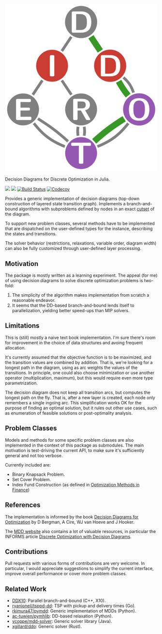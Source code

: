 [![](docs/src/assets/logo.svg)](https://github.com/rschwarz/Diderot.jl)

Decision Diagrams for Discrete Optimization in Julia.

[![](https://img.shields.io/badge/docs-stable-blue.svg)](https://rschwarz.github.io/Diderot.jl/stable)
[![](https://img.shields.io/badge/docs-dev-blue.svg)](https://rschwarz.github.io/Diderot.jl/dev)
[![Build Status](https://travis-ci.com/rschwarz/Diderot.jl.svg?branch=master)](https://travis-ci.com/rschwarz/Diderot.jl)
[![Codecov](https://codecov.io/gh/rschwarz/Diderot.jl/branch/master/graph/badge.svg)](https://codecov.io/gh/rschwarz/Diderot.jl)

Provides a generic implementation of decision diagrams (top-down construction
of layered state transition graph). Implements a branch-and-bound algorithms
with subproblems defined by nodes in an exact
[cutset](https://en.wikipedia.org/wiki/Vertex_separator) of the diagram.

To support new problem classes, several methods have to be implemented that
are dispatched on the user-defined types for the instance, describing the states
and transitions.

The solver behavior (restrictions, relaxations, variable order, diagram width)
can also be fully customized through user-defined layer processing.

## Motivation

The package is mostly written as a learning experiment.
The appeal (for me) of using decision diagrams to solve discrete optimization
problems is two-fold:

1. The simplicity of the algorithm makes implementation from scratch a
   reasonable endeavor.
2. It seems that the DD-based branch-and-bound lends itself to parallelization,
   yielding better speed-ups than MIP solvers.

## Limitations

This is (still) mostly a naive text book implementation. I'm sure there's room
for improvement in the choice of data structures and avoing frequent allocation.

It's currently assumed that the objective function is to be maximized, and the
transition values are combined by addition. That is, we're looking for a longest
path in the diagram, using as arc weights the values of the transitions. In
principle, one could also choose minimization or use another operator
(multiplication, maximum), but this would require even more type
parametrization.

The decision diagram does not keep all transition arcs, but computes the longest
path on the fly. That is, after a new layer is created, each node only remembers
a single ingoing arc. This simplification works OK for the purpose of finding an
optimal solution, but it rules out other use cases, such as enumeration of
feasible solutions or post-optimality analysis.

## Problem Classes

Models and methods for some specific problem classes are also implemented in the
context of this package as submodules. The main motivation is test-driving the
current API, to make sure it's sufficiently general and not too verbose.

Currently included are:
- Binary Knapsack Problem.
- Set Cover Problem.
- Index Fund Construction (as defined in [Optimization Methods in Finance](https://doi.org/10.1017/9781107297340))

## References

The implementation is informed by the book
[Decision Diagrams for Optimization](https://www.springer.com/us/book/9783319428475)
by D Bergman, A Cire, WJ van Hoeve and J Hooker.

The [MDD website](http://www.andrew.cmu.edu/user/vanhoeve/mdd/) also contains a
lot of valuable resources, in particular the INFORMS article
[Discrete Optimization with Decision Diagrams](http://www.andrew.cmu.edu/user/vanhoeve/papers/discrete_opt_with_DDs.pdf).

## Contributions

Pull requests with various forms of contributions are very welcome. In
particular, I would appreciate suggestions to simplify the current interface,
improve overall performance or cover more problem classes.

## Related Work

- [DDX10](http://www.andrew.cmu.edu/user/vanhoeve/mdd/code/DDX10.zip): Parallel branch-and-bound (C++, X10).
- [ryanjoneil/tsppd-dd](https://github.com/ryanjoneil/tsppd-dd): TSP with pickup and delivery times (Go).
- [rkimura47/pymdd](https://github.com/rkimura47/pymdd): Generic implementation of MDDs (Python).
- [ac-tuwien/pymhlib](https://github.com/ac-tuwien/pymhlib/blob/master/pymhlib/decision_diag.py): DD-based relaxation (Python).
- [vcoppe/mdd-solver](https://github.com/vcoppe/mdd-solver): Generic solver library (Java).
- [xgillard/ddo](https://github.com/xgillard/ddo): Generic solver (Rust).

